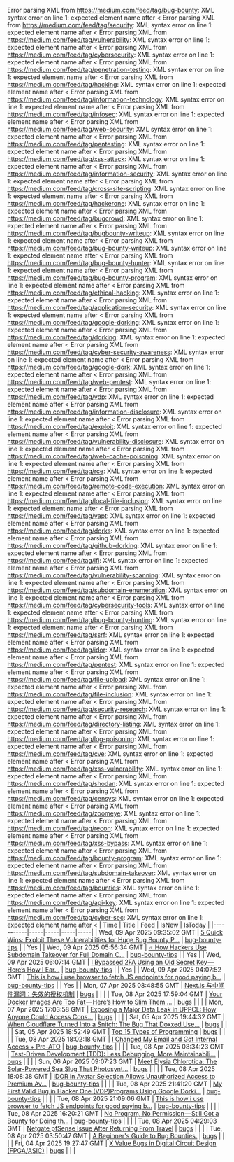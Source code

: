 Error parsing XML from https://medium.com/feed/tag/bug-bounty: XML syntax error on line 1: expected element name after <
Error parsing XML from https://medium.com/feed/tag/security: XML syntax error on line 1: expected element name after <
Error parsing XML from https://medium.com/feed/tag/vulnerability: XML syntax error on line 1: expected element name after <
Error parsing XML from https://medium.com/feed/tag/cybersecurity: XML syntax error on line 1: expected element name after <
Error parsing XML from https://medium.com/feed/tag/penetration-testing: XML syntax error on line 1: expected element name after <
Error parsing XML from https://medium.com/feed/tag/hacking: XML syntax error on line 1: expected element name after <
Error parsing XML from https://medium.com/feed/tag/information-technology: XML syntax error on line 1: expected element name after <
Error parsing XML from https://medium.com/feed/tag/infosec: XML syntax error on line 1: expected element name after <
Error parsing XML from https://medium.com/feed/tag/web-security: XML syntax error on line 1: expected element name after <
Error parsing XML from https://medium.com/feed/tag/pentesting: XML syntax error on line 1: expected element name after <
Error parsing XML from https://medium.com/feed/tag/xss-attack: XML syntax error on line 1: expected element name after <
Error parsing XML from https://medium.com/feed/tag/information-security: XML syntax error on line 1: expected element name after <
Error parsing XML from https://medium.com/feed/tag/cross-site-scripting: XML syntax error on line 1: expected element name after <
Error parsing XML from https://medium.com/feed/tag/hackerone: XML syntax error on line 1: expected element name after <
Error parsing XML from https://medium.com/feed/tag/bugcrowd: XML syntax error on line 1: expected element name after <
Error parsing XML from https://medium.com/feed/tag/bugbounty-writeup: XML syntax error on line 1: expected element name after <
Error parsing XML from https://medium.com/feed/tag/bug-bounty-writeup: XML syntax error on line 1: expected element name after <
Error parsing XML from https://medium.com/feed/tag/bug-bounty-hunter: XML syntax error on line 1: expected element name after <
Error parsing XML from https://medium.com/feed/tag/bug-bounty-program: XML syntax error on line 1: expected element name after <
Error parsing XML from https://medium.com/feed/tag/ethical-hacking: XML syntax error on line 1: expected element name after <
Error parsing XML from https://medium.com/feed/tag/application-security: XML syntax error on line 1: expected element name after <
Error parsing XML from https://medium.com/feed/tag/google-dorking: XML syntax error on line 1: expected element name after <
Error parsing XML from https://medium.com/feed/tag/dorking: XML syntax error on line 1: expected element name after <
Error parsing XML from https://medium.com/feed/tag/cyber-security-awareness: XML syntax error on line 1: expected element name after <
Error parsing XML from https://medium.com/feed/tag/google-dork: XML syntax error on line 1: expected element name after <
Error parsing XML from https://medium.com/feed/tag/web-pentest: XML syntax error on line 1: expected element name after <
Error parsing XML from https://medium.com/feed/tag/vdp: XML syntax error on line 1: expected element name after <
Error parsing XML from https://medium.com/feed/tag/information-disclosure: XML syntax error on line 1: expected element name after <
Error parsing XML from https://medium.com/feed/tag/exploit: XML syntax error on line 1: expected element name after <
Error parsing XML from https://medium.com/feed/tag/vulnerability-disclosure: XML syntax error on line 1: expected element name after <
Error parsing XML from https://medium.com/feed/tag/web-cache-poisoning: XML syntax error on line 1: expected element name after <
Error parsing XML from https://medium.com/feed/tag/rce: XML syntax error on line 1: expected element name after <
Error parsing XML from https://medium.com/feed/tag/remote-code-execution: XML syntax error on line 1: expected element name after <
Error parsing XML from https://medium.com/feed/tag/local-file-inclusion: XML syntax error on line 1: expected element name after <
Error parsing XML from https://medium.com/feed/tag/vapt: XML syntax error on line 1: expected element name after <
Error parsing XML from https://medium.com/feed/tag/dorks: XML syntax error on line 1: expected element name after <
Error parsing XML from https://medium.com/feed/tag/github-dorking: XML syntax error on line 1: expected element name after <
Error parsing XML from https://medium.com/feed/tag/lfi: XML syntax error on line 1: expected element name after <
Error parsing XML from https://medium.com/feed/tag/vulnerability-scanning: XML syntax error on line 1: expected element name after <
Error parsing XML from https://medium.com/feed/tag/subdomain-enumeration: XML syntax error on line 1: expected element name after <
Error parsing XML from https://medium.com/feed/tag/cybersecurity-tools: XML syntax error on line 1: expected element name after <
Error parsing XML from https://medium.com/feed/tag/bug-bounty-hunting: XML syntax error on line 1: expected element name after <
Error parsing XML from https://medium.com/feed/tag/ssrf: XML syntax error on line 1: expected element name after <
Error parsing XML from https://medium.com/feed/tag/idor: XML syntax error on line 1: expected element name after <
Error parsing XML from https://medium.com/feed/tag/pentest: XML syntax error on line 1: expected element name after <
Error parsing XML from https://medium.com/feed/tag/file-upload: XML syntax error on line 1: expected element name after <
Error parsing XML from https://medium.com/feed/tag/file-inclusion: XML syntax error on line 1: expected element name after <
Error parsing XML from https://medium.com/feed/tag/security-research: XML syntax error on line 1: expected element name after <
Error parsing XML from https://medium.com/feed/tag/directory-listing: XML syntax error on line 1: expected element name after <
Error parsing XML from https://medium.com/feed/tag/log-poisoning: XML syntax error on line 1: expected element name after <
Error parsing XML from https://medium.com/feed/tag/cve: XML syntax error on line 1: expected element name after <
Error parsing XML from https://medium.com/feed/tag/xss-vulnerability: XML syntax error on line 1: expected element name after <
Error parsing XML from https://medium.com/feed/tag/shodan: XML syntax error on line 1: expected element name after <
Error parsing XML from https://medium.com/feed/tag/censys: XML syntax error on line 1: expected element name after <
Error parsing XML from https://medium.com/feed/tag/zoomeye: XML syntax error on line 1: expected element name after <
Error parsing XML from https://medium.com/feed/tag/recon: XML syntax error on line 1: expected element name after <
Error parsing XML from https://medium.com/feed/tag/xss-bypass: XML syntax error on line 1: expected element name after <
Error parsing XML from https://medium.com/feed/tag/bounty-program: XML syntax error on line 1: expected element name after <
Error parsing XML from https://medium.com/feed/tag/subdomain-takeover: XML syntax error on line 1: expected element name after <
Error parsing XML from https://medium.com/feed/tag/bounties: XML syntax error on line 1: expected element name after <
Error parsing XML from https://medium.com/feed/tag/api-key: XML syntax error on line 1: expected element name after <
Error parsing XML from https://medium.com/feed/tag/cyber-sec: XML syntax error on line 1: expected element name after <
| Time | Title | Feed | IsNew | IsToday |
|-----------|-----|-----|-----|-----|
| Wed, 09 Apr 2025 09:35:02 GMT | [5 Quick Wins: Exploit These Vulnerabilities for Huge Bug Bounty P...](https://freedium.cfd/https://medium.com/p/90ad106bbe10) | [bug-bounty-tips](https://medium.com/feed/tag/bug-bounty-tips) |  | Yes |
| Wed, 09 Apr 2025 05:56:34 GMT | [️‍♂️ How Hackers Use Subdomain Takeover for Full Domain C...](https://freedium.cfd/https://medium.com/p/c620b100c928) | [bug-bounty-tips](https://medium.com/feed/tag/bug-bounty-tips) |  | Yes |
| Wed, 09 Apr 2025 06:07:14 GMT | [I Bypassed 2FA Using an Old Secret Key — Here’s How I Ear...](https://freedium.cfd/https://medium.com/p/cd92c9158f1a) | [bug-bounty-tips](https://medium.com/feed/tag/bug-bounty-tips) |  | Yes |
| Wed, 09 Apr 2025 04:07:52 GMT | [This is how i use browser to fetch JS endpoints for good paying b...](https://freedium.cfd/https://medium.com/p/6bd91563f7bf) | [bug-bounty-tips](https://medium.com/feed/tag/bug-bounty-tips) |  | Yes |
| Mon, 07 Apr 2025 08:48:55 GMT | [Next.js 与中间件漏洞：失效的授权机制](https://freedium.cfd/https://medium.com/p/be55a610b219) | [bugs](https://medium.com/feed/tag/bugs) |  |  |
| Tue, 08 Apr 2025 17:59:04 GMT | [Your Docker Images Are Too Fat — Here’s How to Slim Them ...](https://freedium.cfd/https://medium.com/p/f3507eb2e571) | [bugs](https://medium.com/feed/tag/bugs) |  |  |
| Mon, 07 Apr 2025 17:03:58 GMT | [Exposing a Major Data Leak in UPPCL: How Anyone Could Access Cons...](https://freedium.cfd/https://medium.com/p/c65c10099db5) | [bugs](https://medium.com/feed/tag/bugs) |  |  |
| Sat, 05 Apr 2025 19:44:32 GMT | [️ When Cloudflare Turned Into a Snitch: The Bug That Doxxed Use...](https://freedium.cfd/https://medium.com/p/0d3adc40b227) | [bugs](https://medium.com/feed/tag/bugs) |  |  |
| Sat, 05 Apr 2025 18:52:49 GMT | [Top 15 Types of Programming](https://freedium.cfd/https://medium.com/p/640ddef1a552) | [bugs](https://medium.com/feed/tag/bugs) |  |  |
| Tue, 08 Apr 2025 18:02:18 GMT | [I Changed My Email and Got Internal Access + Pre-ATO](https://freedium.cfd/https://medium.com/p/9aaea1def4c9) | [bug-bounty-tips](https://medium.com/feed/tag/bug-bounty-tips) |  |  |
| Tue, 08 Apr 2025 08:34:23 GMT | [Test-Driven Development (TDD): Less Debugging, More Maintainabili...](https://freedium.cfd/https://medium.com/p/c64d94fd9928) | [bugs](https://medium.com/feed/tag/bugs) |  |  |
| Sun, 06 Apr 2025 09:07:23 GMT | [Meet Elysia Chlorotica: The Solar-Powered Sea Slug That Photosynt...](https://freedium.cfd/https://medium.com/p/a19d8090b65e) | [bugs](https://medium.com/feed/tag/bugs) |  |  |
| Tue, 08 Apr 2025 18:08:38 GMT | [IDOR in Avatar Selection Allows Unauthorized Access to Premium Av...](https://freedium.cfd/https://medium.com/p/57ab276d2b6e) | [bug-bounty-tips](https://medium.com/feed/tag/bug-bounty-tips) |  |  |
| Tue, 08 Apr 2025 21:41:20 GMT | [My First Valid Bug in Hacker One (VDP)Programs Using Google Dorki...](https://freedium.cfd/https://medium.com/p/913926fb8489) | [bug-bounty-tips](https://medium.com/feed/tag/bug-bounty-tips) |  |  |
| Tue, 08 Apr 2025 21:09:06 GMT | [This is how i use browser to fetch JS endpoints for good paying b...](https://freedium.cfd/https://medium.com/p/3ca824e20aa5) | [bug-bounty-tips](https://medium.com/feed/tag/bug-bounty-tips) |  |  |
| Tue, 08 Apr 2025 16:20:21 GMT | [No Program, No Permission — Still Got a Bounty for Doing th...](https://freedium.cfd/https://medium.com/p/eeb084c9bf88) | [bug-bounty-tips](https://medium.com/feed/tag/bug-bounty-tips) |  |  |
| Tue, 08 Apr 2025 04:29:03 GMT | [Netgate pfSense Issue After Returning From Travel](https://freedium.cfd/https://medium.com/p/47e80ce7f95c) | [bugs](https://medium.com/feed/tag/bugs) |  |  |
| Tue, 08 Apr 2025 03:50:47 GMT | [A Beginner's Guide to Bug Bounties.](https://freedium.cfd/https://medium.com/p/f710b10ae188) | [bugs](https://medium.com/feed/tag/bugs) |  |  |
| Fri, 04 Apr 2025 19:27:47 GMT | [X Value Bugs in Digital Circuit Design (FPGA/ASIC)](https://freedium.cfd/https://medium.com/p/b75822aefc61) | [bugs](https://medium.com/feed/tag/bugs) |  |  |

